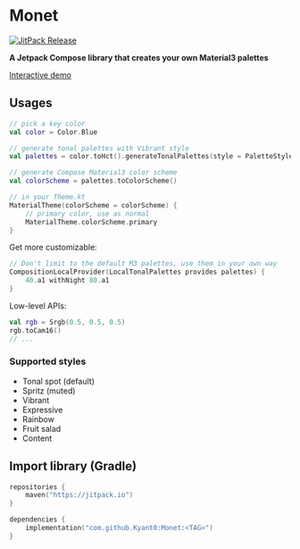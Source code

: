 # Monet

[![JitPack Release](https://jitpack.io/v/Kyant0/Monet.svg)](https://jitpack.io/#Kyant0/Monet)

**A Jetpack Compose library that creates your own Material3 palettes**

[Interactive demo](https://Kyant0.github.io/Monet)

## Usages

```kotlin
// pick a key color
val color = Color.Blue

// generate tonal palettes with Vibrant style
val palettes = color.toHct().generateTonalPalettes(style = PaletteStyle.Vibrant)

// generate Compose Material3 color scheme
val colorScheme = palettes.toColorScheme()

// in your Theme.kt
MaterialTheme(colorScheme = colorScheme) {
    // primary color, use as normal
    MaterialTheme.colorScheme.primary
}
```

Get more customizable:

```kotlin
// Don't limit to the default M3 palettes, use them in your own way
CompositionLocalProvider(LocalTonalPalettes provides palettes) {
    40.a1 withNight 80.a1
}
```

Low-level APIs:

```kotlin
val rgb = Srgb(0.5, 0.5, 0.5)
rgb.toCam16()
// ...
```

### Supported styles

- Tonal spot (default)
- Spritz (muted)
- Vibrant
- Expressive
- Rainbow
- Fruit salad
- Content

## Import library (Gradle)

```kotlin
repositories {
    maven("https://jitpack.io")
}

dependencies {
    implementation("com.github.Kyant0:Monet:<TAG>")
}
```
